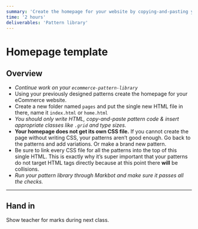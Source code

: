 ```yaml
---
summary: 'Create the homepage for your website by copying-and-pasting your previously created patterns.'
time: '2 hours'
deliverables: 'Pattern library'
---
```


# Homepage template

## Overview

- *Continue work on your `ecommerce-pattern-library`*
- Using your previously designed patterns create the homepage for your eCommerce website.
- Create a new folder named `pages` and put the single new HTML file in there, name it `index.html` or `home.html`
- *You should only write HTML, copy-and-paste pattern code & insert appropriate classes like `.grid` and type sizes.*
- **Your homepage does not get its own CSS file.** If you cannot create the page without writing CSS, your patterns aren’t good enough. Go back to the patterns and add variations. Or make a brand new pattern.
- Be sure to link every CSS file for all the patterns into the top of this single HTML. This is exactly why it’s super important that your patterns do not target HTML tags directly because at this point there **will** be collisions.
- *Run your pattern library through Markbot and make sure it passes all the checks.*

---

## Hand in

Show teacher for marks during next class.
